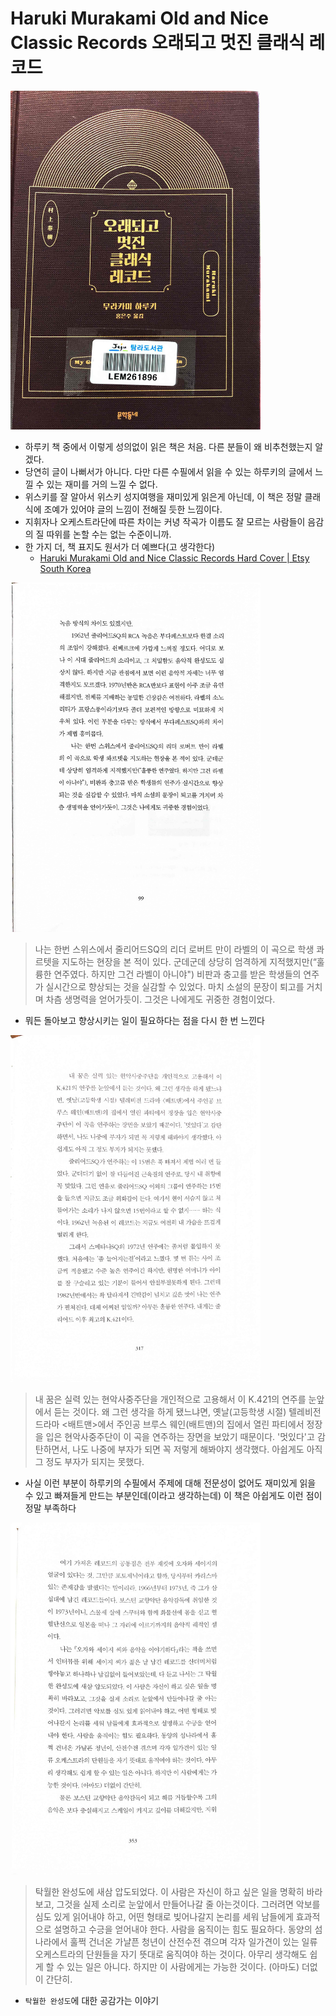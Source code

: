 # Haruki Murakami Old and Nice Classic Records 오래되고 멋진 클래식 레코드
<img src="old_and_nice_classic_records/title.jpg" alt="title" width="400"/>

* 하루키 책 중에서 이렇게 성의없이 읽은 책은 처음. 다른 분들이 왜 비추천했는지 알겠다.
* 당연히 글이 나뻐서가 아니다. 다만 다른 수필에서 읽을 수 있는 하루키의 글에서 느낄 수 있는 재미를 거의 느낄 수 없다.
* 위스키를 잘 알아서 위스키 성지여행을 재미있게 읽은게 아닌데, 이 책은 정말 클래식에 조예가 있어야 글의 느낌이 전해질 듯한 느낌이다.
* 지휘자나 오케스트라단에 따른 차이는 커녕 작곡가 이름도 잘 모르는 사람들이 음감의 질 따위를 논할 수는 없는 수준이니까.
* 한 가지 더, 책 표지도 원서가 더 예쁘다(고 생각한다)
  * [Haruki Murakami Old and Nice Classic Records Hard Cover | Etsy South Korea](https://www.etsy.com/listing/1110805081/haruki-murakami-old-and-nice-classic)

<img src="old_and_nice_classic_records/3.jpg" alt="" width="400"/>

> 나는 한번 스위스에서 줄리어드SQ의 리더 로버트 만이 라벨의 이 곡으로 학생 콰르텟을 지도하는 현장을 본 적이 있다. 군데군데 상당히 엄격하게 지적했지만(“훌륭한 연주였다. 하지만 그건 라벨이 아니야") 비판과 충고를 받은 학생들의 연주가 실시간으로 향상되는 것을 실감할 수 있었다. 마치 소설의 문장이 퇴고를 거치며 차츰 생명력을 얻어가듯이. 그것은 나에게도 귀중한 경험이었다.
* 뭐든 돌아보고 향상시키는 일이 필요하다는 점을 다시 한 번 느낀다

<img src="old_and_nice_classic_records/4.jpg" alt="" width="400"/>

> 내 꿈은 실력 있는 현악사중주단을 개인적으로 고용해서 이 K.421의 연주를 눈앞에서 듣는 것이다. 왜 그런 생각을 하게 됐느냐면, 옛날(고등학생 시절) 텔레비전 드라마 <배트맨>에서 주인공 브루스 웨인(배트맨)의 집에서 열린 파티에서 정장을 입은 현악사중주단이 이 곡을 연주하는 장면을 보았기 때문이다. '멋있다'고 감탄하면서, 나도 나중에 부자가 되면 꼭 저렇게 해봐야지 생각했다. 아쉽게도 아직 그 정도 부자가 되지는 못했다.
* 사실 이런 부분이 하루키의 수필에서 주제에 대해 전문성이 없어도 재미있게 읽을 수 있고 빠져들게 만드는 부분인데(이라고 생각하는데) 이 책은 아쉽게도 이런 점이 정말 부족하다

<img src="old_and_nice_classic_records/5.jpg" alt="" width="400"/>

> 탁월한 완성도에 새삼 압도되었다. 이 사람은 자신이 하고 싶은 일을 명확히 바라보고, 그것을 실제 소리로 눈앞에서 만들어나갈 줄 아는것이다. 그러려면 악보를 심도 있게 읽어내야 하고, 어떤 형태로 빚어나갈지 논리를 세워 남들에게 효과적으로 설명하고 수긍을 얻어내야 한다. 사람을 움직이는 힘도 필요하다. 동양의 섬나라에서 훌쩍 건너온 가냘픈 청년이 산전수전 겪으며 각자 일가견이 있는 일류 오케스트라의 단원들을 자기 뜻대로 움직여야 하는 것이다. 아무리 생각해도 쉽게 할 수 있는 일은 아니다. 하지만 이 사람에게는 가능한 것이다. (아마도) 더없이 간단히.
* `탁월한 완성도`에 대한 공감가는 이야기